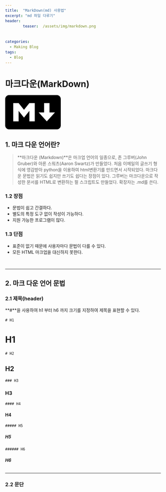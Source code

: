 ```yaml
---
title:  "MarkDown(md) 사용법"  
excerpt: "md 파일 다루기"
header:
        teaser:  /assets/img/markdown.png


categories:
  - Making Blog
tags:
  - Blog
---
```

# 마크다운(MarkDown) 
<img width="180" src="/assets/img/markdown.png">  

## 1. 마크 다운 언어란?  

> **마크다운 (Markdown)**은 마크업 언어의 일종으로, 존 그루버(John Gruber)와 아론 스워츠(Aaron Swartz)가 만들었다. 처음 이메일의 글쓰기 형식에 영감받아 python을 이용하여 html변환기를 만드면서 시작되었다. 마크다운 문법은 읽기도 쉽지만 쓰기도 쉽다는 장점이 있다. 그루버는 마크다운으로 작성한 문서를 HTML로 변환하는 펄 스크립트도 만들었다. 확장자는 .md를 쓴다.
>

### 1.2 장점
+ 문법이 쉽고 간결하다.
+ 별도의 특정 도구 없이 작성이 가능하다.
+ 지원 가능한 프로그램이 많다.  
  
### 1.3 단점
+ 표준이 없기 때문에 사용자마다 문법이 다를 수 있다.
+ 모든 HTML 마크업을 대신하지 못한다.
<br/>

---

## 2. 마크 다운 언어 문법
### 2.1 제목(header)
**#**을 사용하여 h1 부터 h6 까지 크기를 지정하여 제목을 표현할 수 있다.  
```
# H1
```
# **H1**


```
# H2
```
## **H2**

```
### H3
```
### **H3**

```
#### H4
```
#### **H4**

```
##### H5
```
##### **H5**

```
###### H6
```
###### **H6**

---



### 2.2 문단
